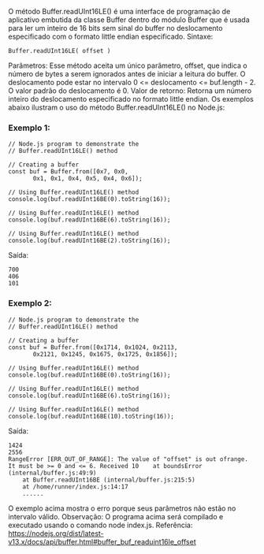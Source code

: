 O método Buffer.readUInt16LE() é uma interface de programação de aplicativo embutida da classe Buffer dentro do módulo Buffer que é usada para ler um inteiro de 16 bits sem sinal do buffer no deslocamento especificado com o formato little endian especificado. 
Sintaxe:
```
Buffer.readUInt16LE( offset )
```

Parâmetros: Esse método aceita um único parâmetro, offset, que indica o número de bytes a serem ignorados antes de iniciar a leitura do buffer. O deslocamento pode estar no intervalo 0 <= deslocamento <= buf.length - 2. O valor padrão do deslocamento é 0. Valor de retorno: Retorna um número inteiro do deslocamento especificado no formato little endian. Os exemplos abaixo ilustram o uso do método Buffer.readUInt16LE() no Node.js: 
### Exemplo 1:
```node
// Node.js program to demonstrate the 
// Buffer.readUInt16LE() method 
    
// Creating a buffer 
const buf = Buffer.from([0x7, 0x0,
       0x1, 0x1, 0x4, 0x5, 0x4, 0x6]); 

// Using Buffer.readUInt16LE() method
console.log(buf.readUInt16BE(0).toString(16));

// Using Buffer.readUInt16LE() method
console.log(buf.readUInt16BE(6).toString(16));

// Using Buffer.readUInt16LE() method
console.log(buf.readUInt16BE(2).toString(16));
```
Saída:
```
700
406
101
```

### Exemplo 2:
```node
// Node.js program to demonstrate the 
// Buffer.readUInt16LE() method 
    
// Creating a buffer 
const buf = Buffer.from([0x1714, 0x1024, 0x2113,
       0x2121, 0x1245, 0x1675, 0x1725, 0x1856]); 

// Using Buffer.readUInt16LE() method
console.log(buf.readUInt16BE(0).toString(16));

// Using Buffer.readUInt16LE() method
console.log(buf.readUInt16BE(6).toString(16));

// Using Buffer.readUInt16LE() method
console.log(buf.readUInt16BE(10).toString(16));
```
Saída:
```
1424
2556
RangeError [ERR_OUT_OF_RANGE]: The value of "offset" is out ofrange. 
It must be >= 0 and <= 6. Received 10    at boundsError (internal/buffer.js:49:9)
    at Buffer.readUInt16BE (internal/buffer.js:215:5)
    at /home/runner/index.js:14:17
    ......
```

O exemplo acima mostra o erro porque seus parâmetros não estão no intervalo válido. Observação: O programa acima será compilado e executado usando o comando node index.js. Referência: https://nodejs.org/dist/latest-v13.x/docs/api/buffer.html#buffer_buf_readuint16le_offset

